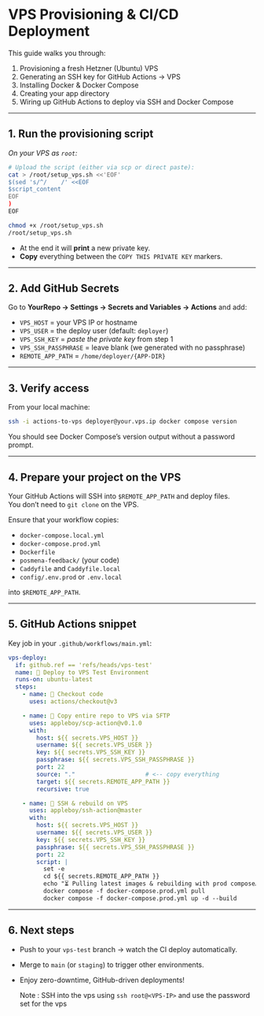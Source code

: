 # VPS Provisioning & CI/CD Deployment

This guide walks you through:

1. Provisioning a fresh Hetzner (Ubuntu) VPS  
2. Generating an SSH key for GitHub Actions → VPS  
3. Installing Docker & Docker Compose  
4. Creating your app directory  
5. Wiring up GitHub Actions to deploy via SSH and Docker Compose  

---

## 1. Run the provisioning script

_On your VPS as `root`:_

```bash
# Upload the script (either via scp or direct paste):
cat > /root/setup_vps.sh <<'EOF'
$(sed 's/^/    /' <<EOF
$script_content
EOF
)
EOF

chmod +x /root/setup_vps.sh
/root/setup_vps.sh
```

- At the end it will **print** a new private key.  
- **Copy** everything between the `COPY THIS PRIVATE KEY` markers.

---

## 2. Add GitHub Secrets

Go to **YourRepo → Settings → Secrets and Variables → Actions** and add:

- `VPS_HOST` = your VPS IP or hostname  
- `VPS_USER` = the deploy user (default: `deployer`)  
- `VPS_SSH_KEY` = *paste the private key* from step 1  
- `VPS_SSH_PASSPHRASE` = leave blank (we generated with no passphrase)  
- `REMOTE_APP_PATH` = `/home/deployer/{APP-DIR}`  

---

## 3. Verify access

From your local machine:

```bash
ssh -i actions-to-vps deployer@your.vps.ip docker compose version
```

You should see Docker Compose’s version output without a password prompt.

---

## 4. Prepare your project on the VPS

Your GitHub Actions will SSH into `$REMOTE_APP_PATH` and deploy files.  
You don’t need to `git clone` on the VPS.

Ensure that your workflow copies:

- `docker-compose.local.yml`  
- `docker-compose.prod.yml`  
- `Dockerfile`  
- `posmena-feedback/` (your code)  
- `Caddyfile` and `Caddyfile.local`  
- `config/.env.prod` or `.env.local`  

into `$REMOTE_APP_PATH`.

---

## 5. GitHub Actions snippet

Key job in your `.github/workflows/main.yml`:

```yaml
vps-deploy:
  if: github.ref == 'refs/heads/vps-test'
  name: 🚀 Deploy to VPS Test Environment
  runs-on: ubuntu-latest
  steps:
    - name: 🚚 Checkout code
      uses: actions/checkout@v3

    - name: 📁 Copy entire repo to VPS via SFTP
      uses: appleboy/scp-action@v0.1.0
      with:
        host: ${{ secrets.VPS_HOST }}
        username: ${{ secrets.VPS_USER }}
        key: ${{ secrets.VPS_SSH_KEY }}
        passphrase: ${{ secrets.VPS_SSH_PASSPHRASE }}
        port: 22
        source: "."                    # <-- copy everything
        target: ${{ secrets.REMOTE_APP_PATH }}
        recursive: true

    - name: 🔑 SSH & rebuild on VPS
      uses: appleboy/ssh-action@master
      with:
        host: ${{ secrets.VPS_HOST }}
        username: ${{ secrets.VPS_USER }}
        key: ${{ secrets.VPS_SSH_KEY }}
        passphrase: ${{ secrets.VPS_SSH_PASSPHRASE }}
        port: 22
        script: |
          set -e
          cd ${{ secrets.REMOTE_APP_PATH }}
          echo "⏳ Pulling latest images & rebuilding with prod compose…"
          docker compose -f docker-compose.prod.yml pull
          docker compose -f docker-compose.prod.yml up -d --build
```

---

## 6. Next steps

- Push to your `vps-test` branch → watch the CI deploy automatically.  
- Merge to `main` (or `staging`) to trigger other environments.  
- Enjoy zero-downtime, GitHub-driven deployments!

  Note :
  SSH into the vps using `ssh root@<VPS-IP>` and use the password set for the vps
